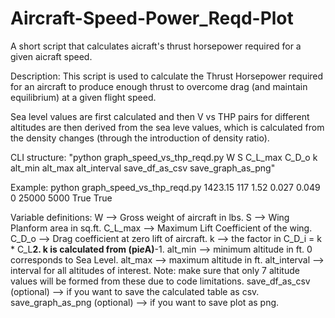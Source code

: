 # Aircraft-Speed-Power_Reqd-Plot
A short script that calculates aicraft's thrust horsepower required for a given aicraft speed.

Description:
This script is used to calculate the Thrust Horsepower required for an aircraft to produce enough thrust to overcome drag (and maintain equilibrium) at a given flight speed.
 
Sea level values are first calculated and then V vs THP pairs for different altitudes are then derived from the sea leve values, which is calculated from the density changes (through the introduction of density ratio).

CLI structure:
"python graph_speed_vs_thp_reqd.py W S C_L_max C_D_o k alt_min alt_max alt_interval save_df_as_csv save_graph_as_png"

Example:
python graph_speed_vs_thp_reqd.py 1423.15 117 1.52 0.027 0.049 0 25000 5000 True True

Variable definitions:
W --> Gross weight of aircraft in lbs.
S --> Wing Planform area in sq.ft.
C_L_max --> Maximum Lift Coefficient of the wing.
C_D_o --> Drag coefficient at zero lift of aircraft.
k --> the factor in C_D_i = k * C_L**2. k is calculated from (pi*e*A)**-1.
alt_min --> minimum altitude in ft. 0 corresponds to Sea Level.
alt_max --> maximum altitude in ft.
alt_interval --> interval for all altitudes of interest. 
   Note: make sure that only 7 altitude values will be formed from these due to code limitations.
save_df_as_csv (optional) --> if you want to save the calculated table as csv.
save_graph_as_png (optional) --> if you want to save plot as png.
